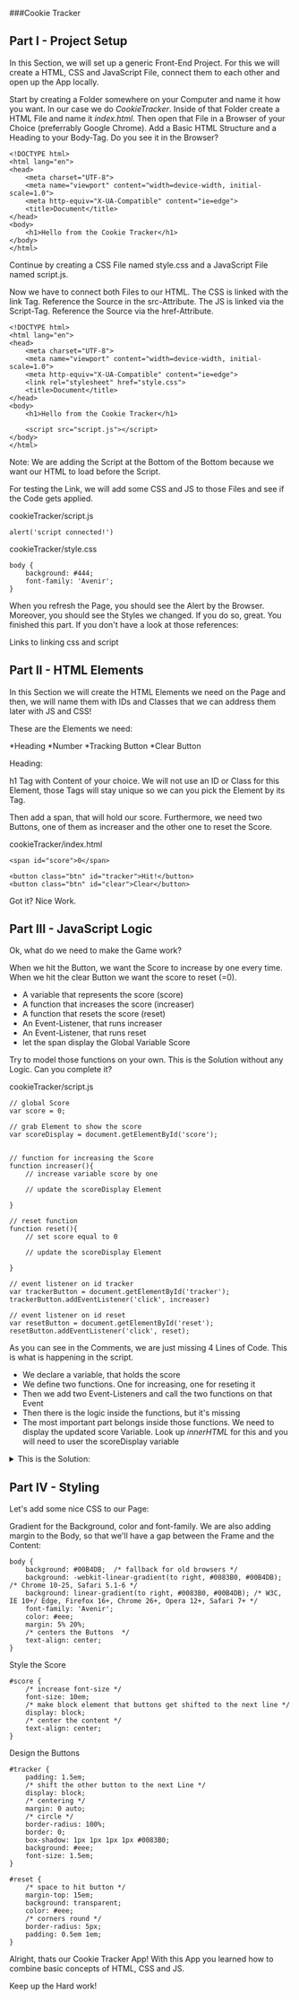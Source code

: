 ###Cookie Tracker

## Part I - Project Setup

In this Section, we will set up a generic Front-End Project. For this we will create a HTML, CSS and JavaScript File, connect them to each other and open up the App locally.

Start by creating a Folder somewhere on your Computer and name it how you want. In our case we do *CookieTracker*. Inside of that Folder create a HTML File and name it *index.html*. Then open that File in a Browser of your Choice (preferrably Google Chrome). Add a Basic HTML Structure and a Heading to your Body-Tag. Do you see it in the Browser? 


    <!DOCTYPE html>
    <html lang="en">
    <head>
        <meta charset="UTF-8">
        <meta name="viewport" content="width=device-width, initial-scale=1.0">
        <meta http-equiv="X-UA-Compatible" content="ie=edge">
        <title>Document</title>
    </head>
    <body>
        <h1>Hello from the Cookie Tracker</h1>
    </body>
    </html>

Continue by creating a CSS File named style.css and a JavaScript File named script.js.

Now we have to connect both Files to our HTML. The CSS is linked with the link Tag. Reference the Source in the src-Attribute. The JS is linked via the Script-Tag. Reference the Source via the href-Attribute.

    <!DOCTYPE html>
    <html lang="en">
    <head>
        <meta charset="UTF-8">
        <meta name="viewport" content="width=device-width, initial-scale=1.0">
        <meta http-equiv="X-UA-Compatible" content="ie=edge">
        <link rel="stylesheet" href="style.css">
        <title>Document</title>
    </head>
    <body>
        <h1>Hello from the Cookie Tracker</h1>

        <script src="script.js"></script>
    </body>
    </html>

Note: We are adding the Script at the Bottom of the Bottom because we want our HTML to load before the Script.

For testing the Link, we will add some CSS and JS to those Files and see if the Code gets applied.

cookieTracker/script.js
    
    alert('script connected!')

cookieTracker/style.css

    body {
        background: #444;
        font-family: 'Avenir';
    }

When you refresh the Page, you should see the Alert by the Browser. Moreover, you should see the Styles we changed. If you do so, great. You finished this part. If you don't have a look at those references:

Links to linking css and script

## Part II - HTML Elements

In this Section we will create the HTML Elements we need on the Page and then, we will name them with IDs and Classes that we can address them later with JS and CSS!

These are the Elements we need: 

*Heading
*Number
*Tracking Button
*Clear Button

Heading: 

h1 Tag with Content of your choice. We will not use an ID or Class for this Element, those Tags will stay unique so we can you pick the Element by its Tag.

Then add a span, that will hold our score. Furthermore, we need two Buttons, one of them as increaser and the other one to reset the Score.

cookieTracker/index.html

    <span id="score">0</span>

    <button class="btn" id="tracker">Hit!</button>
    <button class="btn" id="clear">Clear</button>


Got it? Nice Work.

## Part III - JavaScript Logic

Ok, what do we need to make the Game work?

When we hit the Button, we want the Score to increase by one every time. When we hit the clear Button we want the score to reset (=0).

* A variable that represents the score (score)
* A function that increases the score (increaser)
* A function that resets the score (reset)
* An Event-Listener, that runs increaser
* An Event-Listener, that runs reset
* let the span display the Global Variable Score

Try to model those functions on your own. This is the Solution without any Logic. Can you complete it?

cookieTracker/script.js

    // global Score 
    var score = 0;

    // grab Element to show the score
    var scoreDisplay = document.getElementById('score');


    // function for increasing the Score
    function increaser(){
        // increase variable score by one

        // update the scoreDisplay Element
        
    }

    // reset function
    function reset(){
        // set score equal to 0

        // update the scoreDisplay Element

    }

    // event listener on id tracker
    var trackerButton = document.getElementById('tracker');
    trackerButton.addEventListener('click', increaser)

    // event listener on id reset
    var resetButton = document.getElementById('reset');
    resetButton.addEventListener('click', reset);


As you can see in the Comments, we are just missing 4 Lines of Code.
This is what is happening in the script. 

* We declare a variable, that holds the score
* We define two functions. One for increasing, one for reseting it
* Then we add two Event-Listeners and call the two functions on that Event
* Then there is the logic inside the functions, but it's missing
* The most important part belongs inside those functions. We need to display the updated score Variable. Look up *innerHTML* for this and you will need to user the scoreDisplay variable

<details><summary>This is the Solution:</summary>


    // global Score 
    var score = 0;

    // grab Element to show the score
    var scoreDisplay = document.getElementById('score');


    // function for increasing the Score
    function increaser(){
        // increase variable score by one
        score++;
        // update the scoreDisplay Element
        scoreDisplay.innerHTML = score;
    }

    // reset function
    function reset(){
        // set score equal to 0
        score = 0;
        // update the scoreDisplay Element
        scoreDisplay.innerHTML = score;
    }

    // event listener on id tracker
    var trackerButton = document.getElementById('tracker');
    trackerButton.addEventListener('click', increaser)

    // event listener on id reset
    var resetButton = document.getElementById('reset');
    resetButton.addEventListener('click', reset);
</details>

## Part IV - Styling

Let's add some nice CSS to our Page:

Gradient for the Background, color and font-family. We are also adding margin to the Body, so that we'll have a gap between the Frame and the Content:

    body {
        background: #00B4DB;  /* fallback for old browsers */
        background: -webkit-linear-gradient(to right, #0083B0, #00B4DB);  /* Chrome 10-25, Safari 5.1-6 */
        background: linear-gradient(to right, #0083B0, #00B4DB); /* W3C, IE 10+/ Edge, Firefox 16+, Chrome 26+, Opera 12+, Safari 7+ */
        font-family: 'Avenir';
        color: #eee;
        margin: 5% 20%;
        /* centers the Buttons  */
        text-align: center;
    }

Style the Score

    #score {
        /* increase font-size */
        font-size: 10em;
        /* make block element that buttons get shifted to the next line */
        display: block;
        /* center the content */
        text-align: center;
    }

Design the Buttons

    #tracker {
        padding: 1.5em;
        /* shift the other button to the next Line */
        display: block;
        /* centering */
        margin: 0 auto;
        /* circle */
        border-radius: 100%;
        border: 0;
        box-shadow: 1px 1px 1px 1px #0083B0;
        background: #eee;
        font-size: 1.5em;
    }

    #reset {
        /* space to hit button */
        margin-top: 15em;
        background: transparent;
        color: #eee;
        /* corners round */
        border-radius: 5px;
        padding: 0.5em 1em;
    }

Alright, thats our Cookie Tracker App! With this App you learned how to combine basic concepts of HTML, CSS and JS.

Keep up the Hard work!




